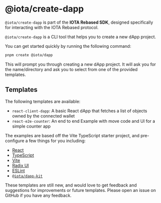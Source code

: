 # @iota/create-dapp

`@iota/create-dapp` is part of the **IOTA Rebased SDK**, designed specifically for interacting with the IOTA Rebased protocol.

`@iota/create-dapp` is a CLI tool that helps you to create a new dApp project.

You can get started quickly by running the following command:

```bash
pnpm create @iota/dapp
```

This will prompt you through creating a new dApp project. It will ask you for the name/directory and
ask you to select from one of the provided templates.

## Templates

The following templates are available:

- `react-client-dapp`: A basic React dApp that fetches a list of objects owned by the connected
  wallet
- `react-e2e-counter`: An end to end Example with move code and UI for a simple counter app

The examples are based off the Vite TypeScript starter project, and pre-configure a few things for
you including:

- [React](https://react.dev/)
- [TypeScript](https://www.typescriptlang.org/)
- [Vite](https://vitejs.dev/)
- [Radix UI](https://www.radix-ui.com/)
- [ESLint](https://eslint.org/)
- [`@iota/dapp-kit`](https://docs.iota.org/ts-sdk/dapp-kit)

These templates are still new, and would love to get feedback and suggestions for improvements or
future templates. Please open an issue on GitHub if you have any feedback.
